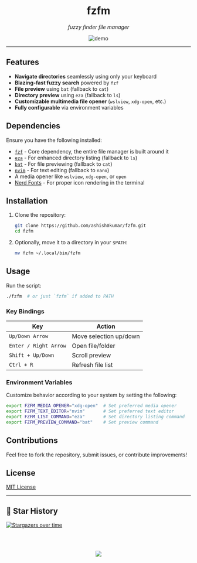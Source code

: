 <h1 align="center">fzfm</h1>

<p align="center"><em>fuzzy finder file manager</em></p>

<div align="center">

  ![demo](assets/demo2.gif)
  
</div>

---

## Features

- **Navigate directories** seamlessly using only your keyboard
- **Blazing-fast fuzzy search** powered by `fzf`
- **File preview** using `bat` (fallback to `cat`)
- **Directory preview** using `eza` (fallback to `ls`)
- **Customizable multimedia file opener** (`wslview`, `xdg-open`, etc.)
- **Fully configurable** via environment variables

## Dependencies

Ensure you have the following installed:

- [`fzf`](https://github.com/junegunn/fzf) - Core dependency, the entire file
  manager is built around it
- [`eza`](https://github.com/eza-community/eza) - For enhanced directory listing
  (fallback to `ls`)
- [`bat`](https://github.com/sharkdp/bat) - For file previewing (fallback to
  `cat`)
- [`nvim`](https://github.com/neovim/neovim) - For text editing (fallback to
  `nano`)
- A media opener like `wslview`, `xdg-open`, or `open`
- [Nerd Fonts](https://www.nerdfonts.com/) - For proper icon rendering in the
  terminal

## Installation

1. Clone the repository:
   ```bash
   git clone https://github.com/ashish0kumar/fzfm.git
   cd fzfm
   ```

2. Optionally, move it to a directory in your `$PATH`:
   ```bash
   mv fzfm ~/.local/bin/fzfm
   ```

## Usage

Run the script:

```bash
./fzfm  # or just `fzfm` if added to PATH
```

### Key Bindings

| **Key**               | **Action**             |
| --------------------- | ---------------------- |
| `Up/Down Arrow`       | Move selection up/down |
| `Enter / Right Arrow` | Open file/folder       |
| `Shift + Up/Down`     | Scroll preview         |
| `Ctrl + R`            | Refresh file list      |

### Environment Variables

Customize behavior according to your system by setting the following:

```bash
export FZFM_MEDIA_OPENER="xdg-open"  # Set preferred media opener
export FZFM_TEXT_EDITOR="nvim"       # Set preferred text editor
export FZFM_LIST_COMMAND="eza"       # Set directory listing command
export FZFM_PREVIEW_COMMAND="bat"    # Set preview command
```

## Contributions

Feel free to fork the repository, submit issues, or contribute improvements!

## License

[MIT License](LICENSE)

---

## 💫 Star History

[![Stargazers over time](https://starchart.cc/ashish0kumar/windots.svg?background=%231e1e2e&axis=%23cdd6f4&line=%23cba6f7)](https://starchart.cc/ashish0kumar/windots)

<br><br>

<p align="center">
	<img src="https://raw.githubusercontent.com/catppuccin/catppuccin/main/assets/footers/gray0_ctp_on_line.svg?sanitize=true" />
</p>
